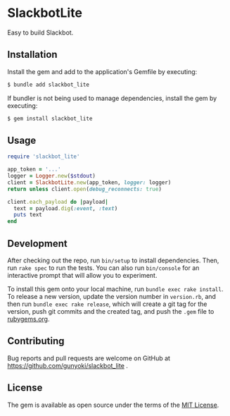 # SlackbotLite

Easy to build Slackbot.

## Installation

Install the gem and add to the application's Gemfile by executing:

```sh
$ bundle add slackbot_lite
```

If bundler is not being used to manage dependencies, install the gem by executing:

```sh
$ gem install slackbot_lite
```

## Usage

```ruby
require 'slackbot_lite'

app_token = '...'
logger = Logger.new($stdout)
client = SlackbotLite.new(app_token, logger: logger)
return unless client.open(debug_reconnects: true)

client.each_payload do |payload|
  text = payload.dig(:event, :text)
  puts text
end
```

## Development

After checking out the repo, run `bin/setup` to install dependencies.
Then, run `rake spec` to run the tests.
You can also run `bin/console` for an interactive prompt that will allow you to experiment.

To install this gem onto your local machine, run `bundle exec rake install`.
To release a new version, update the version number in `version.rb`, and then run `bundle exec rake release`, which will create a git tag for the version, push git commits and the created tag, and push the `.gem` file to [rubygems.org](https://rubygems.org).

## Contributing

Bug reports and pull requests are welcome on GitHub at https://github.com/gunyoki/slackbot_lite .

## License

The gem is available as open source under the terms of the [MIT License](https://opensource.org/licenses/MIT).
